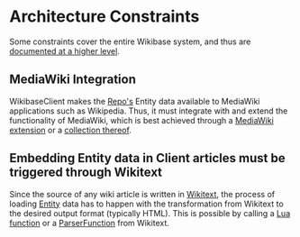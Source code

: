 # Architecture Constraints

Some constraints cover the entire Wikibase system, and thus are [documented at a higher level](./../../Architecture_Constraints.md).

## MediaWiki Integration

WikibaseClient makes the [Repo's](../../Glossary.md#wikibase-repository) Entity data available to MediaWiki applications such as Wikipedia. Thus, it must integrate with and extend the functionality of MediaWiki, which is best achieved through a [MediaWiki extension](../../Glossary.md#mediawiki-extension) or a [collection thereof](../../Glossary.md#wikibase-extension).

## Embedding Entity data in Client articles must be triggered through Wikitext

Since the source of any wiki article is written in [Wikitext](../../Glossary.md#wikitext), the process of loading [Entity](../../Glossary.md#entity) data has to happen with the transformation from Wikitext to the desired output format (typically HTML). This is possible by calling a [Lua function](../../Glossary.md#lua) or a [ParserFunction](https://www.mediawiki.org/wiki/Help:Extension:ParserFunctions) from Wikitext.
